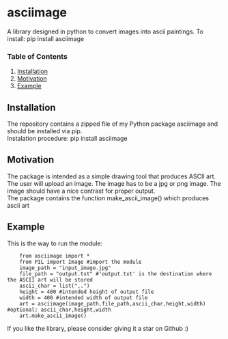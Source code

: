# asciimage

A library designed in python to convert images into ascii paintings.
To install: pip install asciimage

### Table of Contents

1. [Installation](#installation)
2. [Motivation](#motivation)
3. [Example](#example)


## Installation <a name="installation"></a>
The repository contains a zipped file of my Python package asciimage and should be installed via pip.<br/>
Instalation procedure: pip install asciimage


## Motivation <a name="Motivation"></a>
The package is intended as a simple drawing tool that produces ASCII art.<br/>
The user will upload an image. The image has to be a jpg or png image. The image should have a nice contrast for proper output.<br/>
The package contains the function make_ascii_image() which produces ascii art <br/>


## Example <a name="Example"></a>
This is the way to run the module:


		from asciimage import *
		from PIL import Image #import the module
		image_path = "input_image.jpg"
		file_path = "output.txt" #'output.txt' is the destination where the ASCII art will be stored
		ascii_char = list(",.")
		height = 400 #intended height of output file
		width = 400 #intended width of output file
		art = asciimage(image_path,file_path,ascii_char,height,width) #optional: ascii_char,height,width
		art.make_ascii_image()



If you like the library, please consider giving it a star on Github :)                                  
